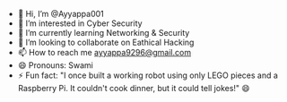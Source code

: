 - 👋 Hi, I’m @Ayyappa001
- 👀 I’m interested in Cyber Security
- 🌱 I’m currently learning Networking & Security 
- 💞️ I’m looking to collaborate on Eathical Hacking
- 📫 How to reach me ayyappa9296@gmail.com
- 😄 Pronouns: Swami
- ⚡ Fun fact: "I once built a working robot using only LEGO pieces and a Raspberry Pi. It couldn't cook dinner, but it could tell jokes!" 😄

<!---
Ayyappa001/Ayyappa001 is a ✨ special ✨ repository because its `README.md` (this file) appears on your GitHub profile.
You can click the Preview link to take a look at your changes.
--->
